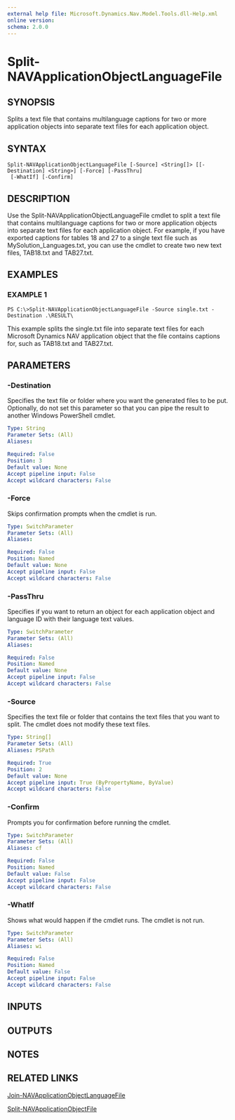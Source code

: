 ```yaml
---
external help file: Microsoft.Dynamics.Nav.Model.Tools.dll-Help.xml
online version:
schema: 2.0.0
---
```


# Split-NAVApplicationObjectLanguageFile

## SYNOPSIS
Splits a text file that contains multilanguage captions for two or more application objects into separate text files for each application object.

## SYNTAX

```
Split-NAVApplicationObjectLanguageFile [-Source] <String[]> [[-Destination] <String>] [-Force] [-PassThru]
 [-WhatIf] [-Confirm]
```

## DESCRIPTION
Use the Split-NAVApplicationObjectLanguageFile cmdlet to split a text file that contains multilanguage captions for two or more application objects into separate text files for each application object.
For example, if you have exported captions for tables 18 and 27 to a single text file such as MySolution_Languages.txt, you can use the cmdlet to create two new text files, TAB18.txt and TAB27.txt.

## EXAMPLES

### EXAMPLE 1
```
PS C:\>Split-NAVApplicationObjectLanguageFile -Source single.txt -Destination .\RESULT\
```

This example splits the single.txt file into separate text files for each Microsoft Dynamics NAV application object that the file contains captions for, such as TAB18.txt and TAB27.txt.

## PARAMETERS

### -Destination
Specifies the text file or folder where you want the generated files to be put.
Optionally, do not set this parameter so that you can pipe the result to another Windows PowerShell cmdlet.

```yaml
Type: String
Parameter Sets: (All)
Aliases:

Required: False
Position: 3
Default value: None
Accept pipeline input: False
Accept wildcard characters: False
```

### -Force
Skips confirmation prompts when the cmdlet is run.

```yaml
Type: SwitchParameter
Parameter Sets: (All)
Aliases:

Required: False
Position: Named
Default value: None
Accept pipeline input: False
Accept wildcard characters: False
```

### -PassThru
Specifies if you want to return an object for each application object and language ID with their language text values.

```yaml
Type: SwitchParameter
Parameter Sets: (All)
Aliases:

Required: False
Position: Named
Default value: None
Accept pipeline input: False
Accept wildcard characters: False
```

### -Source
Specifies the text file or folder that contains the text files that you want to split.
The cmdlet does not modify these text files.

```yaml
Type: String[]
Parameter Sets: (All)
Aliases: PSPath

Required: True
Position: 2
Default value: None
Accept pipeline input: True (ByPropertyName, ByValue)
Accept wildcard characters: False
```

### -Confirm
Prompts you for confirmation before running the cmdlet.

```yaml
Type: SwitchParameter
Parameter Sets: (All)
Aliases: cf

Required: False
Position: Named
Default value: False
Accept pipeline input: False
Accept wildcard characters: False
```

### -WhatIf
Shows what would happen if the cmdlet runs.
The cmdlet is not run.

```yaml
Type: SwitchParameter
Parameter Sets: (All)
Aliases: wi

Required: False
Position: Named
Default value: False
Accept pipeline input: False
Accept wildcard characters: False
```

## INPUTS

## OUTPUTS

## NOTES

## RELATED LINKS
[Join-NAVApplicationObjectLanguageFile](Join-NAVApplicationObjectLanguageFile.md)  

[Split-NAVApplicationObjectFile](Split-NAVApplicationObjectFile.md)  
